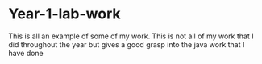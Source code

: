 # Year-1-lab-work
This is all an example of some of my work. This is not all of my work that I did throughout the year but gives a good grasp into the java work that I have done
